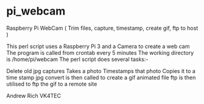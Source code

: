# pi_webcam
Raspberry Pi WebCam ( Trim files, capture, timestamp, create gif, ftp to host )

This perl script uses a Raspberry Pi 3 and a Camera to create a web cam
The program is called from crontab every 5 minutes 
The working directory is /home/pi/webcam
The perl script does several tasks:-

Delete old jpg captures
Takes a photo
Timestamps that photo
Copies it to a time stamp jpg
convert is then called to create a gif animated file 
ftp is then utilised to ftp the gif to a remote site

Andrew Rich VK4TEC 
